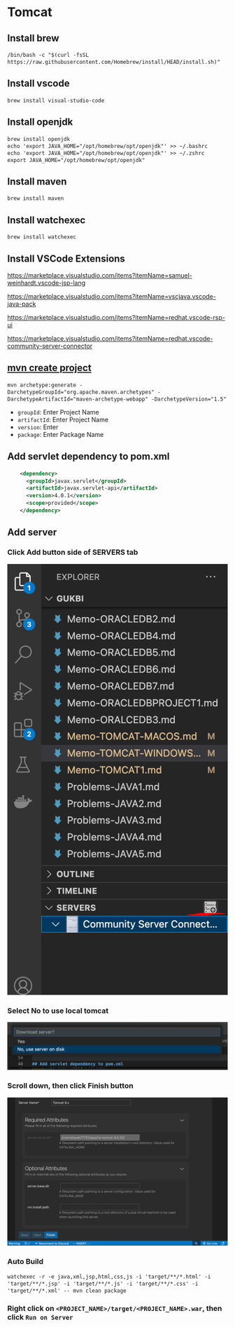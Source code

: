 # Tomcat
## Install brew
```shell
/bin/bash -c "$(curl -fsSL https://raw.githubusercontent.com/Homebrew/install/HEAD/install.sh)"
```
## Install vscode
```shell
brew install visual-studio-code
```
## Install openjdk
```shell
brew install openjdk
echo 'export JAVA_HOME="/opt/homebrew/opt/openjdk"' >> ~/.bashrc
echo 'export JAVA_HOME="/opt/homebrew/opt/openjdk"' >> ~/.zshrc
export JAVA_HOME="/opt/homebrew/opt/openjdk"
```
## Install maven
```shell
brew install maven
```
## Install watchexec
```shell
brew install watchexec
```
## Install VSCode Extensions
https://marketplace.visualstudio.com/items?itemName=samuel-weinhardt.vscode-jsp-lang

https://marketplace.visualstudio.com/items?itemName=vscjava.vscode-java-pack

https://marketplace.visualstudio.com/items?itemName=redhat.vscode-rsp-ui

https://marketplace.visualstudio.com/items?itemName=redhat.vscode-community-server-connector

## [mvn create project](https://maven.apache.org/archetypes/maven-archetype-webapp/)
```shell
mvn archetype:generate -DarchetypeGroupId="org.apache.maven.archetypes" -DarchetypeArtifactId="maven-archetype-webapp" -DarchetypeVersion="1.5"
```
- `groupId`: Enter Project Name
- `artifactId`: Enter Project Name
- `version`: Enter
- `package`: Enter Package Name
## Add servlet dependency to pom.xml
```xml
    <dependency>
      <groupId>javax.servlet</groupId>
      <artifactId>javax.servlet-api</artifactId>
      <version>4.0.1</version>
      <scope>provided</scope>
  	</dependency>
```
## Add server
### Click Add button side of SERVERS tab
![image](./images/image70.png)
### Select No to use local tomcat
![image](./images/image71.png)
### Scroll down, then click Finish button
![image](./images/image72.png)
### Auto Build
```shell
watchexec -r -e java,xml,jsp,html,css,js -i 'target/**/*.html' -i 'target/**/*.jsp' -i 'target/**/*.js' -i 'target/**/*.css' -i 'target/**/*.xml' -- mvn clean package
```
### Right click on `<PROJECT_NAME>/target/<PROJECT_NAME>.war`, then click `Run on Server`